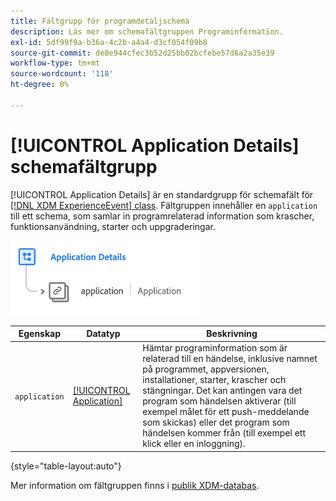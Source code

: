 ```yaml
---
title: Fältgrupp för programdetaljschema
description: Läs mer om schemafältgruppen Programinformation.
exl-id: 5df99f9a-b36a-4c2b-a4a4-d3cf054f09b8
source-git-commit: de8e944cfec3b52d25bb02bcfebe57d6a2a35e39
workflow-type: tm+mt
source-wordcount: '118'
ht-degree: 0%

---
```


# [!UICONTROL Application Details] schemafältgrupp

[!UICONTROL Application Details] är en standardgrupp för schemafält för [[!DNL XDM ExperienceEvent] class](../../classes/experienceevent.md). Fältgruppen innehåller en `application` till ett schema, som samlar in programrelaterad information som krascher, funktionsanvändning, starter och uppgraderingar.

![](../../images/field-groups/application-details.png)

| Egenskap | Datatyp | Beskrivning |
| --- | --- | --- |
| `application` | [[!UICONTROL Application]](../../data-types/financial-account.md) | Hämtar programinformation som är relaterad till en händelse, inklusive namnet på programmet, appversionen, installationer, starter, krascher och stängningar. Det kan antingen vara det program som händelsen aktiverar (till exempel målet för ett push-meddelande som skickas) eller det program som händelsen kommer från (till exempel ett klick eller en inloggning). |

{style="table-layout:auto"}

Mer information om fältgruppen finns i [publik XDM-databas](https://github.com/adobe/xdm/blob/master/docs/reference/fieldgroups/experience-event/experienceevent-application.schema.json).
